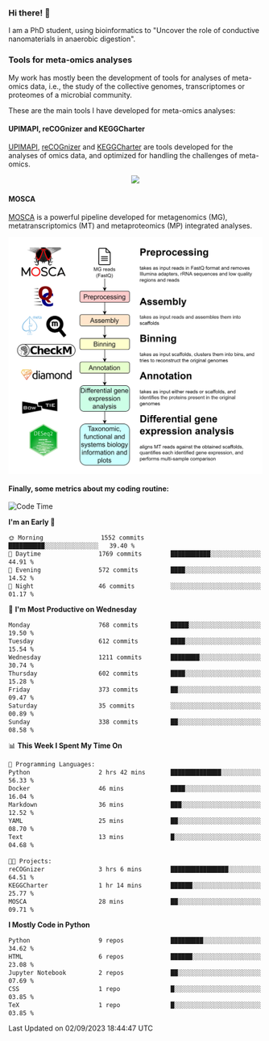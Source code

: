 ### Hi there! 👋

I am a PhD student, using bioinformatics to "Uncover the role of conductive nanomaterials in anaerobic digestion".

### Tools for meta-omics analyses

My work has mostly been the development of tools for analyses of meta-omics data, i.e., the study of the collective genomes, transcriptomes or proteomes of a microbial community.

These are the main tools I have developed for meta-omics analyses:

#### UPIMAPI, reCOGnizer and KEGGCharter

[UPIMAPI](https://github.com/iquasere/UPIMAPI), [reCOGnizer](https://github.com/iquasere/reCOGnizer) and [KEGGCharter](https://github.com/iquasere/KEGGCharter) are tools developed for the analyses of omics data, and optimized for handling the challenges of meta-omics.

<p align="center">
    <img src="assets/annotation_paper.png">
</p>

#### MOSCA

[MOSCA](https://github.com/iquasere/MOSCA) is a powerful pipeline developed for metagenomics (MG), metatranscriptomics (MT) and metaproteomics (MP) integrated analyses.

<p align="center">
    <img src="assets/mosca_workflow.png" align="center" width="700">
</p>


#### Finally, some metrics about my coding routine:

<!--START_SECTION:waka-->
![Code Time](http://img.shields.io/badge/Code%20Time-643%20hrs%2030%20mins-blue)

**I'm an Early 🐤** 

```text
🌞 Morning                1552 commits        ██████████░░░░░░░░░░░░░░░   39.40 % 
🌆 Daytime                1769 commits        ███████████░░░░░░░░░░░░░░   44.91 % 
🌃 Evening                572 commits         ████░░░░░░░░░░░░░░░░░░░░░   14.52 % 
🌙 Night                  46 commits          ░░░░░░░░░░░░░░░░░░░░░░░░░   01.17 % 
```
📅 **I'm Most Productive on Wednesday** 

```text
Monday                   768 commits         █████░░░░░░░░░░░░░░░░░░░░   19.50 % 
Tuesday                  612 commits         ████░░░░░░░░░░░░░░░░░░░░░   15.54 % 
Wednesday                1211 commits        ████████░░░░░░░░░░░░░░░░░   30.74 % 
Thursday                 602 commits         ████░░░░░░░░░░░░░░░░░░░░░   15.28 % 
Friday                   373 commits         ██░░░░░░░░░░░░░░░░░░░░░░░   09.47 % 
Saturday                 35 commits          ░░░░░░░░░░░░░░░░░░░░░░░░░   00.89 % 
Sunday                   338 commits         ██░░░░░░░░░░░░░░░░░░░░░░░   08.58 % 
```


📊 **This Week I Spent My Time On** 

```text
💬 Programming Languages: 
Python                   2 hrs 42 mins       ██████████████░░░░░░░░░░░   56.33 % 
Docker                   46 mins             ████░░░░░░░░░░░░░░░░░░░░░   16.04 % 
Markdown                 36 mins             ███░░░░░░░░░░░░░░░░░░░░░░   12.52 % 
YAML                     25 mins             ██░░░░░░░░░░░░░░░░░░░░░░░   08.70 % 
Text                     13 mins             █░░░░░░░░░░░░░░░░░░░░░░░░   04.68 % 

🐱‍💻 Projects: 
reCOGnizer               3 hrs 6 mins        ████████████████░░░░░░░░░   64.51 % 
KEGGCharter              1 hr 14 mins        ██████░░░░░░░░░░░░░░░░░░░   25.77 % 
MOSCA                    28 mins             ██░░░░░░░░░░░░░░░░░░░░░░░   09.71 % 
```

**I Mostly Code in Python** 

```text
Python                   9 repos             █████████░░░░░░░░░░░░░░░░   34.62 % 
HTML                     6 repos             ██████░░░░░░░░░░░░░░░░░░░   23.08 % 
Jupyter Notebook         2 repos             ██░░░░░░░░░░░░░░░░░░░░░░░   07.69 % 
CSS                      1 repo              █░░░░░░░░░░░░░░░░░░░░░░░░   03.85 % 
TeX                      1 repo              █░░░░░░░░░░░░░░░░░░░░░░░░   03.85 % 
```




 Last Updated on 02/09/2023 18:44:47 UTC
<!--END_SECTION:waka-->
